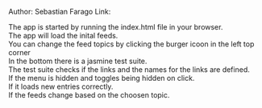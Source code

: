 Author: Sebastian Farago
Link:

The app is started by running the index.html file in your browser.</br>
The app will load the inital feeds.</br>
You can change the feed topics by clicking the burger icoon in the left top corner</br>
In the bottom there is a jasmine test suite.</br>
The test suite checks if the links and the names for the links are defined.</br>
If the menu is hidden and toggles being hidden on click.</br>
If it loads new entries correctly.</br>
If the feeds change based on the choosen topic.</br>
